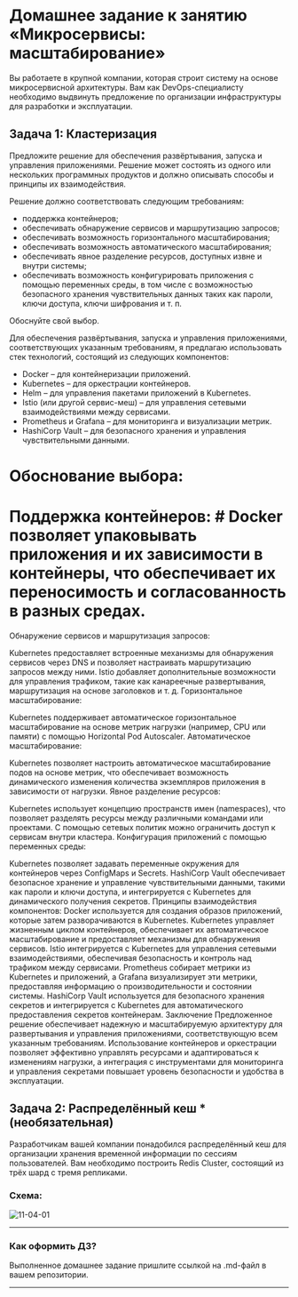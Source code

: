 # Домашнее задание к занятию «Микросервисы: масштабирование»

Вы работаете в крупной компании, которая строит систему на основе микросервисной архитектуры.
Вам как DevOps-специалисту необходимо выдвинуть предложение по организации инфраструктуры для разработки и эксплуатации.

## Задача 1: Кластеризация

Предложите решение для обеспечения развёртывания, запуска и управления приложениями.
Решение может состоять из одного или нескольких программных продуктов и должно описывать способы и принципы их взаимодействия.

Решение должно соответствовать следующим требованиям:
- поддержка контейнеров;
- обеспечивать обнаружение сервисов и маршрутизацию запросов;
- обеспечивать возможность горизонтального масштабирования;
- обеспечивать возможность автоматического масштабирования;
- обеспечивать явное разделение ресурсов, доступных извне и внутри системы;
- обеспечивать возможность конфигурировать приложения с помощью переменных среды, в том числе с возможностью безопасного хранения чувствительных данных таких как пароли, ключи доступа, ключи шифрования и т. п.

Обоснуйте свой выбор.

Для обеспечения развёртывания, запуска и управления приложениями, соответствующих указанным требованиям, я предлагаю использовать стек технологий, состоящий из следующих компонентов:

- Docker – для контейнеризации приложений.
- Kubernetes – для оркестрации контейнеров.
- Helm – для управления пакетами приложений в Kubernetes.
- Istio (или другой сервис-меш) – для управления сетевыми взаимодействиями между сервисами.
- Prometheus и Grafana – для мониторинга и визуализации метрик.
- HashiCorp Vault – для безопасного хранения и управления чувствительными данными.

# Обоснование выбора:

# Поддержка контейнеров: # Docker позволяет упаковывать приложения и их зависимости в контейнеры, что обеспечивает их переносимость и согласованность в разных средах.
Обнаружение сервисов и маршрутизация запросов:

Kubernetes предоставляет встроенные механизмы для обнаружения сервисов через DNS и позволяет настраивать маршрутизацию запросов между ними.
Istio добавляет дополнительные возможности для управления трафиком, такие как канареечные развертывания, маршрутизация на основе заголовков и т. д.
Горизонтальное масштабирование:

Kubernetes поддерживает автоматическое горизонтальное масштабирование на основе метрик нагрузки (например, CPU или памяти) с помощью Horizontal Pod Autoscaler.
Автоматическое масштабирование:

Kubernetes позволяет настроить автоматическое масштабирование подов на основе метрик, что обеспечивает возможность динамического изменения количества экземпляров приложения в зависимости от нагрузки.
Явное разделение ресурсов:

Kubernetes использует концепцию пространств имен (namespaces), что позволяет разделять ресурсы между различными командами или проектами. С помощью сетевых политик можно ограничить доступ к сервисам внутри кластера.
Конфигурация приложений с помощью переменных среды:

Kubernetes позволяет задавать переменные окружения для контейнеров через ConfigMaps и Secrets.
HashiCorp Vault обеспечивает безопасное хранение и управление чувствительными данными, такими как пароли и ключи доступа, и интегрируется с Kubernetes для динамического получения секретов.
Принципы взаимодействия компонентов:
Docker используется для создания образов приложений, которые затем разворачиваются в Kubernetes.
Kubernetes управляет жизненным циклом контейнеров, обеспечивает их автоматическое масштабирование и предоставляет механизмы для обнаружения сервисов.
Istio интегрируется с Kubernetes для управления сетевыми взаимодействиями, обеспечивая безопасность и контроль над трафиком между сервисами.
Prometheus собирает метрики из Kubernetes и приложений, а Grafana визуализирует эти метрики, предоставляя информацию о производительности и состоянии системы.
HashiCorp Vault используется для безопасного хранения секретов и интегрируется с Kubernetes для автоматического предоставления секретов контейнерам.
Заключение
Предложенное решение обеспечивает надежную и масштабируемую архитектуру для развертывания и управления приложениями, соответствующую всем указанным требованиям. Использование контейнеров и оркестрации позволяет эффективно управлять ресурсами и адаптироваться к изменениям нагрузки, а интеграция с инструментами для мониторинга и управления секретами повышает уровень безопасности и удобства в эксплуатации.

## Задача 2: Распределённый кеш * (необязательная)

Разработчикам вашей компании понадобился распределённый кеш для организации хранения временной информации по сессиям пользователей.
Вам необходимо построить Redis Cluster, состоящий из трёх шард с тремя репликами.

### Схема:

![11-04-01](https://user-images.githubusercontent.com/1122523/114282923-9b16f900-9a4f-11eb-80aa-61ed09725760.png)

---

### Как оформить ДЗ?

Выполненное домашнее задание пришлите ссылкой на .md-файл в вашем репозитории.

---
